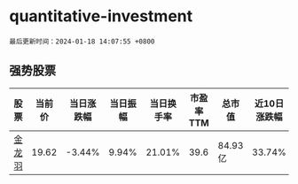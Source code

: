# quantitative-investment

`最后更新时间：2024-01-18 14:07:55 +0800`

## 强势股票

|股票|当前价|当日涨跌幅|当日振幅|当日换手率|市盈率TTM|总市值|近10日涨跌幅|
|----|----|----|----|----|----|----|----|
|[金龙羽](https://xueqiu.com/S/SZ002882)|19.62|-3.44%|9.94%|21.01%|39.6|84.93亿|33.74%|
